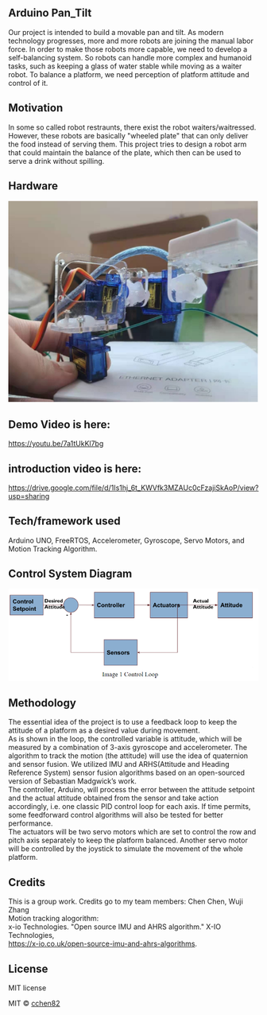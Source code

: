 ## Arduino Pan_Tilt
Our project is intended to build a movable pan and tilt. As modern technology progresses, more and more robots are joining the manual labor force. In order to make those robots more capable, we need to develop a self-balancing system. So robots can handle more complex and humanoid tasks, such as keeping a glass of water stable while moving  as a waiter robot. To balance a platform, we need perception of platform attitude and control of it.

## Motivation
In some so called robot restraunts, there exist the robot waiters/waitressed. However, these robots are basically "wheeled plate" that can only deliver the food instead of serving them. This project tries to design a robot arm that could maintain the balance of the plate, which then can be used to serve a drink without spilling.

## Hardware
![alt text](https://github.com/Kenny-Z/Pan_Tilt/blob/main/image/image.PNG?raw=true)
## Demo Video is here:  
https://youtu.be/7a1tUkKl7bg  
## introduction video is here:  
https://drive.google.com/file/d/1Is1hj_6t_KWVfk3MZAUc0cFzajiSkAoP/view?usp=sharing  
## Tech/framework used
Arduino UNO, FreeRTOS, Accelerometer, Gyroscope, Servo Motors, and Motion Tracking Algorithm.

## Control System Diagram
![alt text](https://github.com/Kenny-Z/Pan_Tilt/blob/main/image/digram.PNG?raw=true)

## Methodology
The essential idea of the project is to use a feedback loop to keep the attitude of a platform as a desired value during movement.   
As is shown in the loop, the controlled variable is attitude, which will be measured by a combination of 3-axis gyroscope and accelerometer. The algorithm to track the motion (the attitude) will use the idea of quaternion and sensor fusion. We utilized IMU and ARHS(Attitude and Heading Reference System) sensor fusion algorithms based on an open-sourced version of Sebastian Madgwick’s work.  
The controller, Arduino, will process the error between the attitude setpoint and the actual attitude obtained from the sensor and take action accordingly, i.e. one classic PID control loop for each axis. If time permits, some feedforward control algorithms will also be tested for better performance.  
The actuators will be two servo motors which are set to control the row and pitch axis separately to keep the platform balanced. Another servo motor will be controlled by the joystick to simulate the movement of the whole platform.

## Credits
This is a group work. Credits go to my team members: Chen Chen, Wuji Zhang  
Motion tracking alogorithm:  
x-io Technologies. "Open source IMU and AHRS algorithm." X-IO Technologies,   
https://x-io.co.uk/open-source-imu-and-ahrs-algorithms.

## License
MIT license

MIT © [cchen82]()
 
